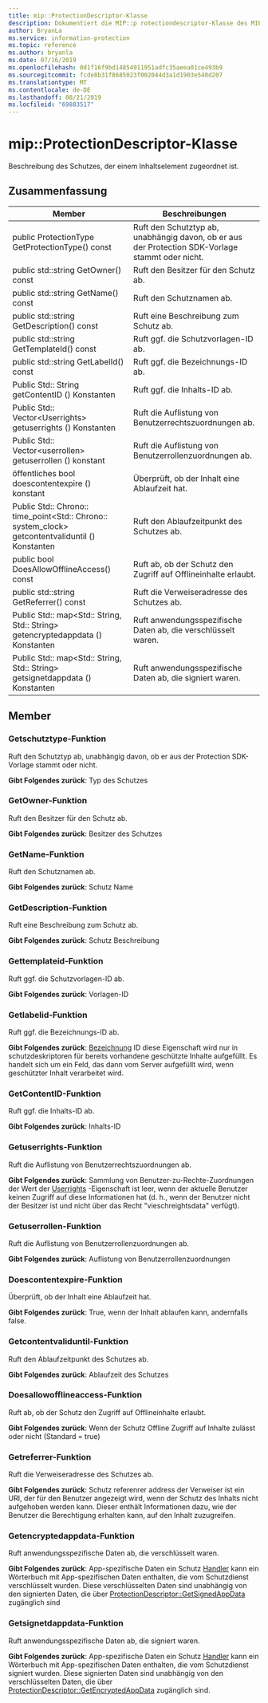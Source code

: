```yaml
---
title: mip::ProtectionDescriptor-Klasse
description: Dokumentiert die MIP::p rotectiondescriptor-Klasse des MIP-SDKs (Microsoft Information Protection).
author: BryanLa
ms.service: information-protection
ms.topic: reference
ms.author: bryanla
ms.date: 07/16/2019
ms.openlocfilehash: 0d1f16f9bd14854911951adfc35aeea01ce493b9
ms.sourcegitcommit: fcde8b31f8685023f002044d3a1d1903e548d207
ms.translationtype: MT
ms.contentlocale: de-DE
ms.lasthandoff: 08/21/2019
ms.locfileid: "69883517"
---
```

# <a name="class-mipprotectiondescriptor"></a>mip::ProtectionDescriptor-Klasse 
Beschreibung des Schutzes, der einem Inhaltselement zugeordnet ist.
  
## <a name="summary"></a>Zusammenfassung
 Member                        | Beschreibungen                                
--------------------------------|---------------------------------------------
public ProtectionType GetProtectionType() const  |  Ruft den Schutztyp ab, unabhängig davon, ob er aus der Protection SDK-Vorlage stammt oder nicht.
public std::string GetOwner() const  |  Ruft den Besitzer für den Schutz ab.
public std::string GetName() const  |  Ruft den Schutznamen ab.
public std::string GetDescription() const  |  Ruft eine Beschreibung zum Schutz ab.
public std::string GetTemplateId() const  |  Ruft ggf. die Schutzvorlagen-ID ab.
public std::string GetLabelId() const  |  Ruft ggf. die Bezeichnungs-ID ab.
Public Std:: String getContentID () Konstanten  |  Ruft ggf. die Inhalts-ID ab.
Public Std:: Vector\<Userrights\> getuserrights () Konstanten  |  Ruft die Auflistung von Benutzerrechtszuordnungen ab.
Public Std:: Vector\<userrollen\> getuserrollen () konstant  |  Ruft die Auflistung von Benutzerrollenzuordnungen ab.
öffentliches bool doescontentexpire () konstant  |  Überprüft, ob der Inhalt eine Ablaufzeit hat.
Public Std:: Chrono:: time_point\<Std:: Chrono:: system_clock\> getcontentvaliduntil () Konstanten  |  Ruft den Ablaufzeitpunkt des Schutzes ab.
public bool DoesAllowOfflineAccess() const  |  Ruft ab, ob der Schutz den Zugriff auf Offlineinhalte erlaubt.
public std::string GetReferrer() const  |  Ruft die Verweiseradresse des Schutzes ab.
Public Std:: map\<Std:: String, Std:: String\> getencryptedappdata () Konstanten  |  Ruft anwendungsspezifische Daten ab, die verschlüsselt waren.
Public Std:: map\<Std:: String, Std:: String\> getsignetdappdata () Konstanten  |  Ruft anwendungsspezifische Daten ab, die signiert waren.
  
## <a name="members"></a>Member
  
### <a name="getprotectiontype-function"></a>Getschutztype-Funktion
Ruft den Schutztyp ab, unabhängig davon, ob er aus der Protection SDK-Vorlage stammt oder nicht.

  
**Gibt Folgendes zurück**: Typ des Schutzes
  
### <a name="getowner-function"></a>GetOwner-Funktion
Ruft den Besitzer für den Schutz ab.

  
**Gibt Folgendes zurück**: Besitzer des Schutzes
  
### <a name="getname-function"></a>GetName-Funktion
Ruft den Schutznamen ab.

  
**Gibt Folgendes zurück**: Schutz Name
  
### <a name="getdescription-function"></a>GetDescription-Funktion
Ruft eine Beschreibung zum Schutz ab.

  
**Gibt Folgendes zurück**: Schutz Beschreibung
  
### <a name="gettemplateid-function"></a>Gettemplateid-Funktion
Ruft ggf. die Schutzvorlagen-ID ab.

  
**Gibt Folgendes zurück**: Vorlagen-ID
  
### <a name="getlabelid-function"></a>Getlabelid-Funktion
Ruft ggf. die Bezeichnungs-ID ab.

  
**Gibt Folgendes zurück**: [Bezeichnung](class_mip_label.md) ID diese Eigenschaft wird nur in schutzdeskriptoren für bereits vorhandene geschützte Inhalte aufgefüllt. Es handelt sich um ein Feld, das dann vom Server aufgefüllt wird, wenn geschützter Inhalt verarbeitet wird.
  
### <a name="getcontentid-function"></a>GetContentID-Funktion
Ruft ggf. die Inhalts-ID ab.

  
**Gibt Folgendes zurück**: Inhalts-ID
  
### <a name="getuserrights-function"></a>Getuserrights-Funktion
Ruft die Auflistung von Benutzerrechtszuordnungen ab.

  
**Gibt Folgendes zurück**: Sammlung von Benutzer-zu-Rechte-Zuordnungen der Wert der [Userrights](class_mip_userrights.md) -Eigenschaft ist leer, wenn der aktuelle Benutzer keinen Zugriff auf diese Informationen hat (d. h., wenn der Benutzer nicht der Besitzer ist und nicht über das Recht "vieschreightsdata" verfügt).
  
### <a name="getuserroles-function"></a>Getuserrollen-Funktion
Ruft die Auflistung von Benutzerrollenzuordnungen ab.

  
**Gibt Folgendes zurück**: Auflistung von Benutzerrollenzuordnungen
  
### <a name="doescontentexpire-function"></a>Doescontentexpire-Funktion
Überprüft, ob der Inhalt eine Ablaufzeit hat.

  
**Gibt Folgendes zurück**: True, wenn der Inhalt ablaufen kann, andernfalls false.
  
### <a name="getcontentvaliduntil-function"></a>Getcontentvaliduntil-Funktion
Ruft den Ablaufzeitpunkt des Schutzes ab.

  
**Gibt Folgendes zurück**: Ablaufzeit des Schutzes
  
### <a name="doesallowofflineaccess-function"></a>Doesallowofflineaccess-Funktion
Ruft ab, ob der Schutz den Zugriff auf Offlineinhalte erlaubt.

  
**Gibt Folgendes zurück**: Wenn der Schutz Offline Zugriff auf Inhalte zulässt oder nicht (Standard = true)
  
### <a name="getreferrer-function"></a>Getreferrer-Funktion
Ruft die Verweiseradresse des Schutzes ab.

  
**Gibt Folgendes zurück**: Schutz referenrer address der Verweiser ist ein URI, der für den Benutzer angezeigt wird, wenn der Schutz des Inhalts nicht aufgehoben werden kann. Dieser enthält Informationen dazu, wie der Benutzer die Berechtigung erhalten kann, auf den Inhalt zuzugreifen.
  
### <a name="getencryptedappdata-function"></a>Getencryptedappdata-Funktion
Ruft anwendungsspezifische Daten ab, die verschlüsselt waren.

  
**Gibt Folgendes zurück**: App-spezifische Daten ein Schutz [Handler](class_mip_protectionhandler.md) kann ein Wörterbuch mit App-spezifischen Daten enthalten, die vom Schutzdienst verschlüsselt wurden. Diese verschlüsselten Daten sind unabhängig von den signierten Daten, die über [ProtectionDescriptor::GetSignedAppData](#getsignedappdata-function) zugänglich sind
  
### <a name="getsignedappdata-function"></a>Getsignetdappdata-Funktion
Ruft anwendungsspezifische Daten ab, die signiert waren.

  
**Gibt Folgendes zurück**: App-spezifische Daten ein Schutz [Handler](class_mip_protectionhandler.md) kann ein Wörterbuch mit App-spezifischen Daten enthalten, die vom Schutzdienst signiert wurden. Diese signierten Daten sind unabhängig von den verschlüsselten Daten, die über [ProtectionDescriptor::GetEncryptedAppData](class_mip_protectiondescriptor.md#getencryptedappdata-function) zugänglich sind.